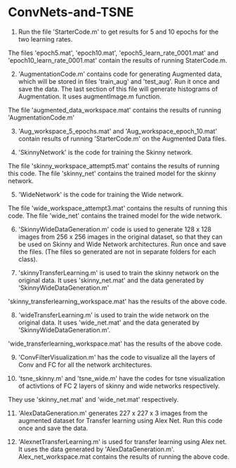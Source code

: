 # ConvNets-and-TSNE

1) Run the file 'StarterCode.m' to get results for 5 and 10 epochs for the two learning rates.
   
The files 'epoch5.mat', 'epoch10.mat', 'epoch5_learn_rate_0001.mat' and 'epoch10_learn_rate_0001.mat'
contain the results of running StaterCode.m.

2) 'AugmentationCode.m' contains code for generating Augmented data, which will be stored in files
   'train_aug' and 'test_aug'. Run it once and save the data. The last section of this file 
    will generate histograms of Augmentation.
It uses augmentImage.m function.
    
The file 'augmented_data_workspace.mat' contains the results of running 'AugmentationCode.m'	
	

3) 'Aug_workspace_5_epochs.mat' and 'Aug_workspace_epoch_10.mat' contain results of running
   'StarterCode.m' on the Augmented Data files. 

4) 'SkinnyNetwork' is the code for training the Skinny network. 

The file 'skinny_workspace_attempt5.mat' contains the results of running this code. The file
'skinny_net' contains the trained model for the skinny network.

5) 'WideNetwork' is the code for training the Wide network. 

The file 'wide_workspace_attempt3.mat' contains the results of running this code. The file
'wide_net' contains the trained model for the wide network.

6) 'SkinnyWideDataGeneration.m' code is used to generate 128 x 128 images from 256 x 256 images
in the original dataset, so that they can be used on Skinny and Wide Network architectures.
Run once and save the files. (The files so generated are not in separate folders for each class).

7) 'skinnyTransferLearning.m' is used to train the skinny network on the original data.
It uses 'skinny_net.mat' and the data generated by 'SkinnyWideDataGeneration.m'

'skinny_transferlearning_workspace.mat' has the results of the above code.

8) 'wideTransferLearning.m' is used to train the wide network on the original data.
It uses 'wide_net.mat' and the data generated by 'SkinnyWideDataGeneration.m'.

'wide_transferlearning_workspace.mat' has the results of the above code.

9) 'ConvFilterVisualization.m' has the code to visualize all the layers of Conv and FC for all the 
network architectures.

10) 'tsne_skinny.m' and 'tsne_wide.m' have the codes for tsne visualization of activtions of 
FC 2 layers of skinny and wide networks respectively.

They use 'skinny_net.mat' and 'wide_net.mat' respectively.

11) 'AlexDataGeneration.m' generates 227 x 227 x 3 images from the augmented dataset for 
Transfer learning using Alex Net.
Run this code once and save the data.

12) 'AlexnetTransferLearning.m' is used for transfer learning using Alex net. 
It uses the data generated by 'AlexDataGeneration.m'.
Alex_net_workspace.mat contains the results of running the above code.
	
